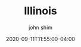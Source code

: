 ---
date: 2020-09-11T11:55:00-04:00
title: "Illinois"
ab: "IL"
seo_title: "List of all current and former Illinois Governor"
description: List of all current and former Illinois Governor
author: john shim
url: /illinois/
weight: 1
---